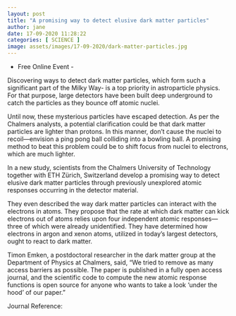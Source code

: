```yaml
---
layout: post
title: "A promising way to detect elusive dark matter particles"
author: jane 
date: 17-09-2020 11:28:22 
categories: [ SCIENCE ] 
image: assets/images/17-09-2020/dark-matter-particles.jpg
---
```

- Free Online Event -

Discovering ways to detect dark matter particles, which form such a significant part of the Milky Way- is a top priority in astroparticle physics. For that purpose, large detectors have been built deep underground to catch the particles as they bounce off atomic nuclei.

Until now, these mysterious particles have escaped detection. As per the Chalmers analysts, a potential clarification could be that dark matter particles are lighter than protons. In this manner, don’t cause the nuclei to recoil—envision a ping pong ball colliding into a bowling ball. A promising method to beat this problem could be to shift focus from nuclei to electrons, which are much lighter.

In a new study, scientists from the Chalmers University of Technology together with ETH Zürich, Switzerland develop a promising way to detect elusive dark matter particles through previously unexplored atomic responses occurring in the detector material.

They even described the way dark matter particles can interact with the electrons in atoms. They propose that the rate at which dark matter can kick electrons out of atoms relies upon four independent atomic responses—three of which were already unidentified. They have determined how electrons in argon and xenon atoms, utilized in today’s largest detectors, ought to react to dark matter.

Timon Emken, a postdoctoral researcher in the dark matter group at the Department of Physics at Chalmers, said, “We tried to remove as many access barriers as possible. The paper is published in a fully open access journal, and the scientific code to compute the new atomic response functions is open source for anyone who wants to take a look ‘under the hood’ of our paper.”

Journal Reference: